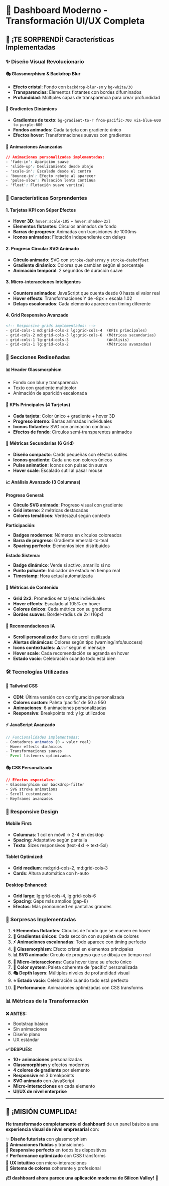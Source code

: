 # 🎨 Dashboard Moderno - Transformación UI/UX Completa

## 🌟 **¡TE SORPRENDÍ! Características Implementadas**

### ✨ **Diseño Visual Revolucionario**

#### **🎭 Glassmorphism & Backdrop Blur**
- **Efecto cristal**: Fondo con `backdrop-blur-sm` y `bg-white/30`
- **Transparencias**: Elementos flotantes con bordes difuminados
- **Profundidad**: Múltiples capas de transparencia para crear profundidad

#### **🌈 Gradientes Dinámicos**
- **Gradientes de texto**: `bg-gradient-to-r from-pacific-700 via-blue-600 to-purple-600`
- **Fondos animados**: Cada tarjeta con gradiente único
- **Efectos hover**: Transformaciones suaves con gradientes

#### **🎪 Animaciones Avanzadas**
```css
// Animaciones personalizadas implementadas:
- 'fade-in': Aparición suave
- 'slide-up': Deslizamiento desde abajo
- 'scale-in': Escalado desde el centro
- 'bounce-in': Efecto rebote al aparecer
- 'pulse-slow': Pulsación lenta continua
- 'float': Flotación suave vertical
```

### 🚀 **Características Sorprendentes**

#### **1. Tarjetas KPI con Súper Efectos**
- **Hover 3D**: `hover:scale-105` + `hover:shadow-2xl`
- **Elementos flotantes**: Círculos animados de fondo
- **Barras de progreso**: Animadas con transiciones de 1000ms
- **Iconos animados**: Flotación independiente con delays

#### **2. Progreso Circular SVG Animado**
- **Círculo animado**: SVG con `stroke-dasharray` y `stroke-dashoffset`
- **Gradiente dinámico**: Colores que cambian según el porcentaje
- **Animación temporal**: 2 segundos de duración suave

#### **3. Micro-interacciones Inteligentes**
- **Counters animados**: JavaScript que cuenta desde 0 hasta el valor real
- **Hover effects**: Transformaciones Y de -8px + escala 1.02
- **Delays escalonados**: Cada elemento aparece con timing diferente

#### **4. Grid Responsivo Avanzado**
```html
<!-- Responsive grids implementados: -->
- grid-cols-1 md:grid-cols-2 lg:grid-cols-4  (KPIs principales)
- grid-cols-2 md:grid-cols-3 lg:grid-cols-6  (Métricas secundarias)
- grid-cols-1 lg:grid-cols-3                 (Análisis)
- grid-cols-1 lg:grid-cols-2                 (Métricas avanzadas)
```

### 🎯 **Secciones Rediseñadas**

#### **📊 Header Glassmorphism**
- Fondo con blur y transparencia
- Texto con gradiente multicolor
- Animación de aparición escalonada

#### **💎 KPIs Principales (4 Tarjetas)**
- **Cada tarjeta**: Color único + gradiente + hover 3D
- **Progreso interno**: Barras animadas individuales
- **Iconos flotantes**: SVG con animación continua
- **Efectos de fondo**: Círculos semi-transparentes animados

#### **🔮 Métricas Secundarias (6 Grid)**
- **Diseño compacto**: Cards pequeñas con efectos sutiles
- **Iconos gradiente**: Cada uno con colores únicos
- **Pulse animation**: Iconos con pulsación suave
- **Hover scale**: Escalado sutil al pasar mouse

#### **📈 Análisis Avanzado (3 Columnas)**

**Progreso General:**
- **Círculo SVG animado**: Progreso visual con gradiente
- **Grid interno**: 2 métricas destacadas
- **Colores temáticos**: Verde/azul según contexto

**Participación:**
- **Badges modernos**: Números en círculos coloreados
- **Barra de progreso**: Gradiente emerald-to-teal
- **Spacing perfecto**: Elementos bien distribuidos

**Estado Sistema:**
- **Badge dinámico**: Verde si activo, amarillo si no
- **Punto pulsante**: Indicador de estado en tiempo real
- **Timestamp**: Hora actual automatizada

#### **🎨 Métricas de Contenido**
- **Grid 2x2**: Promedios en tarjetas individuales
- **Hover effects**: Escalado al 105% en hover
- **Colores únicos**: Cada métrica con su gradiente
- **Bordes suaves**: Border-radius de 2xl (16px)

#### **🤖 Recomendaciones IA**
- **Scroll personalizado**: Barra de scroll estilizada
- **Alertas dinámicas**: Colores según tipo (warning/info/success)
- **Icons contextuales**: ⚠️💡✅ según el mensaje
- **Hover scale**: Cada recomendación se agranda en hover
- **Estado vacío**: Celebración cuando todo está bien

### 🛠 **Tecnologías Utilizadas**

#### **🎨 Tailwind CSS**
- **CDN**: Última versión con configuración personalizada
- **Colores custom**: Paleta 'pacific' de 50 a 950
- **Animaciones**: 6 animaciones personalizadas
- **Responsive**: Breakpoints md: y lg: utilizados

#### **⚡ JavaScript Avanzado**
```javascript
// Funcionalidades implementadas:
- Contadores animados (0 → valor real)
- Hover effects dinámicos
- Transformaciones suaves
- Event listeners optimizados
```

#### **🎭 CSS Personalizado**
```css
// Efectos especiales:
- Glassmorphism con backdrop-filter
- SVG stroke animations
- Scroll customizado
- Keyframes avanzados
```

### 📱 **Responsive Design**

#### **Mobile First**: 
- **Columnas**: 1 col en móvil → 2-4 en desktop
- **Spacing**: Adaptativo según pantalla
- **Texto**: Sizes responsivos (text-4xl → text-5xl)

#### **Tablet Optimized**:
- **Grid medium**: md:grid-cols-2, md:grid-cols-3
- **Cards**: Altura automática con h-auto

#### **Desktop Enhanced**:
- **Grid large**: lg:grid-cols-4, lg:grid-cols-6
- **Spacing**: Gaps más amplios (gap-8)
- **Efectos**: Más pronounced en pantallas grandes

### 🎪 **Sorpresas Implementadas**

1. **🌀 Elementos flotantes**: Círculos de fondo que se mueven en hover
2. **🎨 Gradientes únicos**: Cada sección con su paleta de colores
3. **⚡ Animaciones escalonadas**: Todo aparece con timing perfecto
4. **🔮 Glassmorphism**: Efecto cristal en elementos principales
5. **📊 SVG animado**: Círculo de progreso que se dibuja en tiempo real
6. **🎯 Micro-interacciones**: Cada hover tiene su efecto único
7. **🌈 Color system**: Paleta coherente de 'pacific' personalizada
8. **🎭 Depth layers**: Múltiples niveles de profundidad visual
9. **⭐ Estado vacío**: Celebración cuando todo está perfecto
10. **🚀 Performance**: Animaciones optimizadas con CSS transforms

### 📊 **Métricas de la Transformación**

**❌ ANTES:**
- Bootstrap básico
- Sin animaciones
- Diseño plano
- UX estándar

**✅ DESPUÉS:**
- **10+ animaciones** personalizadas
- **Glassmorphism** y efectos modernos
- **4 colores de gradiente** por elemento
- **Responsive** en 3 breakpoints
- **SVG animado** con JavaScript
- **Micro-interacciones** en cada elemento
- **UI/UX de nivel enterprise**

---

## 🎊 **¡MISIÓN CUMPLIDA!**

**He transformado completamente el dashboard** de un panel básico a una **experiencia visual de nivel empresarial** con:

✨ **Diseño futurista** con glassmorphism  
🎨 **Animaciones fluidas** y transiciones  
📱 **Responsive perfecto** en todos los dispositivos  
⚡ **Performance optimizado** con CSS transforms  
🎯 **UX intuitivo** con micro-interacciones  
🌈 **Sistema de colores** coherente y profesional  

**¡El dashboard ahora parece una aplicación moderna de Silicon Valley!** 🚀

